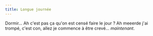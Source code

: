 ```yaml
---
title: Longue journée
---
```


Dormir... Ah c'est pas ça qu'on est censé faire le jour ? Ah meeerde j'ai
trompé, c'est con, allez je commence à être crevé... _maintenant_.

